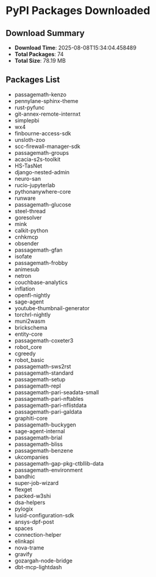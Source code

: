 # PyPI Packages Downloaded

## Download Summary
- **Download Time**: 2025-08-08T15:34:04.458489
- **Total Packages**: 74
- **Total Size**: 78.19 MB

## Packages List
- passagemath-kenzo
- pennylane-sphinx-theme
- rust-pyfunc
- git-annex-remote-internxt
- simplepbi
- wx4
- finbourne-access-sdk
- unsloth-zoo
- scc-firewall-manager-sdk
- passagemath-groups
- acacia-s2s-toolkit
- HS-TasNet
- django-nested-admin
- neuro-san
- rucio-jupyterlab
- pythonanywhere-core
- runware
- passagemath-glucose
- steel-thread
- goresolver
- mink
- calkit-python
- cnhkmcp
- obsender
- passagemath-gfan
- isofate
- passagemath-frobby
- animesub
- netron
- couchbase-analytics
- inflation
- openfl-nightly
- sage-agent
- youtube-thumbnail-generator
- torchrl-nightly
- muni2wasm
- brickschema
- entity-core
- passagemath-coxeter3
- robot_core
- cgreedy
- robot_basic
- passagemath-sws2rst
- passagemath-standard
- passagemath-setup
- passagemath-repl
- passagemath-pari-seadata-small
- passagemath-pari-nftables
- passagemath-pari-nflistdata
- passagemath-pari-galdata
- graphiti-core
- passagemath-buckygen
- sage-agent-internal
- passagemath-brial
- passagemath-bliss
- passagemath-benzene
- ukcompanies
- passagemath-gap-pkg-ctbllib-data
- passagemath-environment
- bandhic
- super-job-wizard
- flexget
- packed-w3shi
- dsa-helpers
- pylogix
- lusid-configuration-sdk
- ansys-dpf-post
- spaces
- connection-helper
- elinkapi
- nova-trame
- gravify
- gozargah-node-bridge
- dbt-mcp-lightdash
